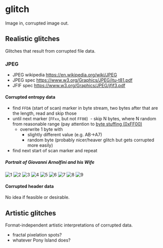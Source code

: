 # glitch

Image in, corrupted image out.

## Realistic glitches

Glitches that result from corrupted file data.

### JPEG

* JPEG wikipedia https://en.wikipedia.org/wiki/JPEG
* JPEG spec https://www.w3.org/Graphics/JPEG/itu-t81.pdf
* JFIF spec https://www.w3.org/Graphics/JPEG/jfif3.pdf

#### Corrupted entropy data

- find `FFDA` (start of scan) marker in byte stream, two bytes after that are the length, read and skip those
- until next marker (`FFxx`, but not `FF00`)
  - skip N bytes, where N random from reasonable range (pay attention to [byte stuffing (0xFF00)](https://en.wikipedia.org/wiki/Consistent_Overhead_Byte_Stuffing)
  - overwrite 1 byte with
    - slightly different value (e.g. AB->A7)
    - random byte (probably nicer/heaver glitch but gets corrupted more easily)
- find next start of scan marker and repeat

##### Portrait of Giovanni Arnolfini and his Wife

![1](examples/arnolfini/1.jpg)
![2](examples/arnolfini/2.jpg)
![3](examples/arnolfini/3.jpg)
![4](examples/arnolfini/4.jpg)
![5](examples/arnolfini/5.jpg)
![6](examples/arnolfini/6.jpg)
![7](examples/arnolfini/7.jpg)
![8](examples/arnolfini/8.jpg)
![9](examples/arnolfini/9.jpg)

#### Corrupted header data

No idea if feasible or desirable.

## Artistic glitches

Format-independent artistic interpretations of corrupted data.

- fractal pixelation spots?
- whatever Pony Island does?
